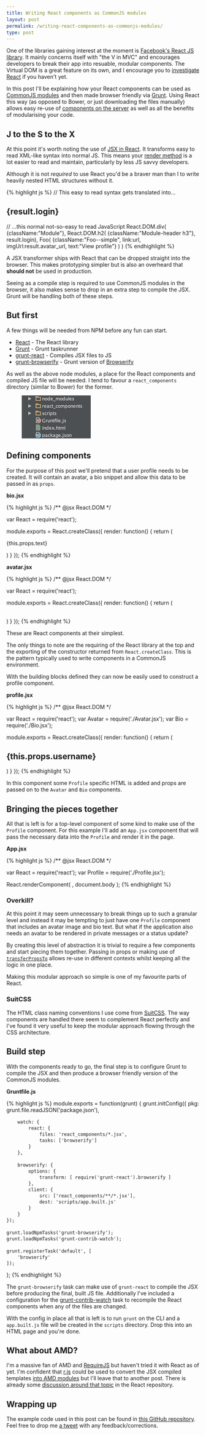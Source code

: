 ```yaml
---
title: Writing React components as CommonJS modules
layout: post
permalink: /writing-react-components-as-commonjs-modules/
type: post
---
```


One of the libraries gaining interest at the moment is [Facebook's React JS library](http://facebook.github.io/react/index.html). It mainly concerns itself with "the V in MVC" and encourages developers to break their app into resuable, modular components. The Virtual DOM is a great feature on its own, and I encourage you to [investigate React](http://facebook.github.io/react/blog/2013/06/05/why-react.html) if you haven't yet.

In this post I'll be explaining how your React components can be used as [CommonJS modules](http://nodejs.org/docs/latest/api/modules.html#modules_modules) and then made browser friendly via [Grunt](http://gruntjs.com). Using React this way (as opposed to Bower, or just downloading the files manually) allows easy re-use of [components on the server](https://github.com/facebook/react-page) as well as all the benefits of modularising your code.

## J to the S to the X

At this point it's worth noting the use of [JSX in React](http://facebook.github.io/react/docs/jsx-in-depth.html). It transforms easy to read XML-like syntax into normal JS. This means your [render method](http://facebook.github.io/react/docs/component-specs.html#render) is a lot easier to read and maintain, particularly by less JS savvy developers.

Although it is not _required_ to use React you'd be a braver man than I to write heavily nested HTML structures without it.

{% highlight js %}
// This easy to read syntax gets translated into...
<div className="Module">
    <h2 className="Module-header h3">{result.login}</h2>
    <Foo className="Foo--simple" link={url} imgUrl={result.avatar_url} text="View profile" />
</div>

// ...this normal not-so-easy to read JavaScript
React.DOM.div( {className:"Module"},
    React.DOM.h2( {className:"Module-header h3"}, result.login),
    Foo( {className:"Foo--simple", link:url, imgUrl:result.avatar_url, text:"View profile"} )
)
{% endhighlight %}

A JSX transformer ships with React that can be dropped straight into the browser. This makes prototyping simpler but is also an overheard that **should not** be used in production.

Seeing as a compile step is required to use CommonJS modules in the browser, it also makes sense to drop in an extra step to compile the JSX. Grunt will be handling both of these steps.

## But first

A few things will be needed from NPM before any fun can start.

* [React](https://npmjs.org/package/react) - The React library
* [Grunt](https://npmjs.org/package/grunt) - Grunt taskrunner
* [grunt-react](https://npmjs.org/package/grunt-react) - Compiles JSX files to JS
* [grunt-browserify](https://npmjs.org/package/grunt-browserify) - Grunt version of [Browserify](http://browserify.org/)

As well as the above node modules, a place for the React components and compiled JS file will be needed. I tend to favour a `react_components` directory (similar to Bower) for the former.

<figure class="Figure Figure--vSpaceLrg">
    <img class="Figure-img" src="/assets/images/posts/react-with-commonjs/initial-dir.png">
</figure>

## Defining components

For the purpose of this post we'll pretend that a user profile needs to be created. It will contain an avatar, a bio snippet and allow this data to be passed in as `props`.

**bio.jsx**

{% highlight js %}
/** @jsx React.DOM */

var React = require('react');

module.exports = React.createClass({
    render: function() {
        return (
            <div className="Bio">
                <p className="Bio-text">{this.props.text}</p>
            </div>
        )
    }
});
{% endhighlight %}

**avatar.jsx**

{% highlight js %}
/** @jsx React.DOM */

var React = require('react');

module.exports = React.createClass({
    render: function() {
        return (
            <div className="Avatar">
                <img className="Avatar-img" src={this.props.imgSrc} alt="" />
            </div>
        )
    }
});
{% endhighlight %}

These are React components at their simplest.

The only things to note are the requiring of the React library at the top and the exporting of the constructor returned from `React.createClass`. This is the pattern typically used to write components in a CommonJS environment.

With the building blocks defined they can now be easily used to construct a profile component.

**profile.jsx**

{% highlight js %}
/** @jsx React.DOM */

var React  = require('react');
var Avatar = require('./Avatar.jsx');
var Bio    = require('./Bio.jsx');

module.exports = React.createClass({
    render: function() {
        return (
            <div className="Profile">
                <h2 className="Profile-title">{this.props.username}</h2>
                <div className="Profile-body">
                    <Avatar imgSrc={this.props.avatar} />
                    <Bio text={this.props.bio} />
                </div>
            </div>
        )
    }
});
{% endhighlight %}

In this component some `Profile` specific HTML is added and props are passed on to the `Avatar` and `Bio` components.

## Bringing the pieces together

All that is left is for a top-level component of some kind to make use of the `Profile` component. For this example I'll add an `App.jsx` component that will pass the necessary data into the `Profile` and render it in the page.

**App.jsx**

{% highlight js %}
/** @jsx React.DOM */

var React   = require('react');
var Profile = require('./Profile.jsx');

React.renderComponent(
    <Profile
        username="Simon"
        bio="My name is Simon. I make websites"
        avatar="http://simonsmith.io/assets/images/me.jpg"
    />,
    document.body
);
{% endhighlight %}

### Overkill?

At this point it may seem unnecessary to break things up to such a granular level and instead it may be tempting to just have one `Profile` component that includes an avatar image and bio text. But what if the application also needs an avatar to be rendered in private messages or a status update?

By creating this level of abstraction it is trivial to require a few components and start piecing them together. Passing in props or making use of [`transferPropsTo`](http://facebook.github.io/react/docs/component-api.html#transferpropsto) allows re-use in different contexts whilst keeping all the logic in one place.

Making this modular approach so simple is one of my favourite parts of React.

### SuitCSS

The HTML class naming conventions I use come from [SuitCSS](https://github.com/suitcss/suit/blob/master/doc/README.md). The way components are handled there seem to complement React perfectly and I've found it very useful to keep the modular approach flowing through the CSS architecture.

## Build step

With the components ready to go, the final step is to configure Grunt to compile the JSX and then produce a browser friendly version of the CommonJS modules.

**Gruntfile.js**

{% highlight js %}
module.exports = function(grunt) {
    grunt.initConfig({
        pkg: grunt.file.readJSON('package.json'),

        watch: {
            react: {
                files: 'react_components/*.jsx',
                tasks: ['browserify']
            }
        },

        browserify: {
            options: {
                transform: [ require('grunt-react').browserify ]
            },
            client: {
                src: ['react_components/**/*.jsx'],
                dest: 'scripts/app.built.js'
            }
        }
    });

    grunt.loadNpmTasks('grunt-browserify');
    grunt.loadNpmTasks('grunt-contrib-watch');

    grunt.registerTask('default', [
        'browserify'
    ]);
};
{% endhighlight %}

The `grunt-browserify` task can make use of `grunt-react` to compile the JSX before producing the final, built JS file. Additionally I've included a configuration for the [grunt-contrib-watch](https://github.com/gruntjs/grunt-contrib-watch) task to recompile the React components when any of the files are changed.

With the config in place all that is left is to run `grunt` on the CLI and a `app.built.js` file will be created in the `scripts` directory. Drop this into an HTML page and you're done.

## What about AMD?

I'm a massive fan of AMD and [RequireJS](http://requirejs.org) but haven't tried it with React as of yet. I'm confident that [r.js](https://github.com/jrburke/r.js/) could be used to convert the JSX compiled templates [into AMD modules](https://github.com/jrburke/r.js/blob/master/build/example.build.js#L562) but I'll leave that to another post. There is already some [discussion around that topic](https://github.com/facebook/react/issues/28) in the React repository.

## Wrapping up

The example code used in this post can be found in [this GitHub repository](https://github.com/simonsmith/react-commonjs-example). Feel free to drop me [a tweet](http://twitter.com/blinkdesign) with any feedback/corrections.
